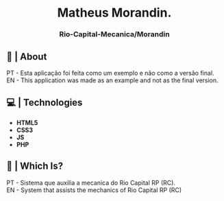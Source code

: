 <h1 align="center">
  <br>
  Matheus Morandin.
  <br>
</h1>

<h3 align=center>Rio-Capital-Mecanica/Morandin <h3>

## 🍭 | About

PT - Esta aplicação foi feita como um exemplo e não como a versão final.<br>
EN - This application was made as an example and not as the final version.

## 💻 | Technologies

*    **HTML5**
*    **CSS3**
*    **JS**
*    **PHP**

## 🎈 | Which Is?

PT - Sistema que auxilia a mecanica do Rio Capital RP (RC).<br>
EN - System that assists the mechanics of Rio Capital RP (RC)
